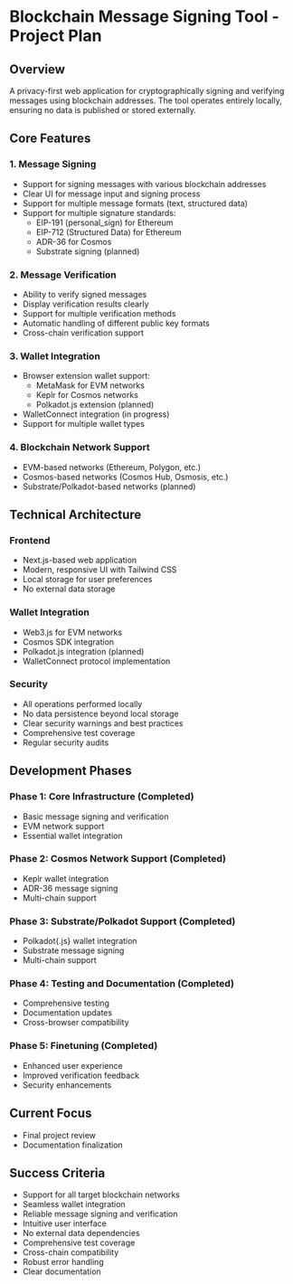 # Blockchain Message Signing Tool - Project Plan

## Overview
A privacy-first web application for cryptographically signing and verifying messages using blockchain addresses. The tool operates entirely locally, ensuring no data is published or stored externally.

## Core Features

### 1. Message Signing
- Support for signing messages with various blockchain addresses
- Clear UI for message input and signing process
- Support for multiple message formats (text, structured data)
- Support for multiple signature standards:
  - EIP-191 (personal_sign) for Ethereum
  - EIP-712 (Structured Data) for Ethereum
  - ADR-36 for Cosmos
  - Substrate signing (planned)

### 2. Message Verification
- Ability to verify signed messages
- Display verification results clearly
- Support for multiple verification methods
- Automatic handling of different public key formats
- Cross-chain verification support

### 3. Wallet Integration
- Browser extension wallet support:
  - MetaMask for EVM networks
  - Keplr for Cosmos networks
  - Polkadot.js extension (planned)
- WalletConnect integration (in progress)
- Support for multiple wallet types

### 4. Blockchain Network Support
- EVM-based networks (Ethereum, Polygon, etc.)
- Cosmos-based networks (Cosmos Hub, Osmosis, etc.)
- Substrate/Polkadot-based networks (planned)

## Technical Architecture

### Frontend
- Next.js-based web application
- Modern, responsive UI with Tailwind CSS
- Local storage for user preferences
- No external data storage

### Wallet Integration
- Web3.js for EVM networks
- Cosmos SDK integration
- Polkadot.js integration (planned)
- WalletConnect protocol implementation

### Security
- All operations performed locally
- No data persistence beyond local storage
- Clear security warnings and best practices
- Comprehensive test coverage
- Regular security audits

## Development Phases

### Phase 1: Core Infrastructure (Completed)
- Basic message signing and verification
- EVM network support
- Essential wallet integration

### Phase 2: Cosmos Network Support (Completed)
- Keplr wallet integration
- ADR-36 message signing
- Multi-chain support

### Phase 3: Substrate/Polkadot Support (Completed)
- Polkadot{.js} wallet integration
- Substrate message signing
- Multi-chain support

### Phase 4: Testing and Documentation (Completed)
- Comprehensive testing
- Documentation updates
- Cross-browser compatibility

### Phase 5: Finetuning (Completed)
- Enhanced user experience
- Improved verification feedback
- Security enhancements

## Current Focus
- Final project review
- Documentation finalization

## Success Criteria
- Support for all target blockchain networks
- Seamless wallet integration
- Reliable message signing and verification
- Intuitive user interface
- No external data dependencies
- Comprehensive test coverage
- Cross-chain compatibility
- Robust error handling
- Clear documentation 